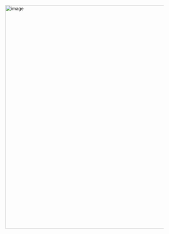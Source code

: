 <img width="524" height="709" alt="image" src="https://github.com/user-attachments/assets/346dc056-cdd9-476f-8f59-3e37325b5009" />
